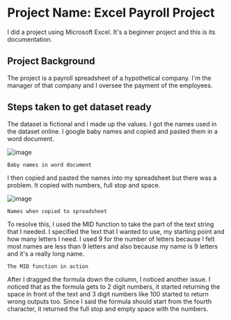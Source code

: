 # Project Name: Excel Payroll Project

I did a project using Microsoft Excel. It's a beginner project and this is its documentation.

## Project Background
The project is a payroll spreadsheet of a hypothetical company. I'm the manager of that company and I oversee the payment of the employees.

## Steps taken to get dataset ready
The dataset is fictional and I made up the values. I got the names used in the dataset online. I google baby names and copied and pasted them in a word document.

![image](https://user-images.githubusercontent.com/109159668/180644722-07623049-e4f3-44c3-9a22-dd634e5650c3.png)

    Baby names in word document

I then copied and pasted the names into my spreadsheet but there was a problem. It copied with numbers, full stop and space.

![image](https://user-images.githubusercontent.com/109159668/180644757-7530039d-747c-488d-a76e-8a4b5ab2a4de.png)

    Names when copied to spreadsheet

To resolve this, I used the MID function to take the part of the text string that I needed. I specified the text that I wanted to use, my starting point and how many letters I need. I used 9 for the number of letters because I felt most names are less than 9 letters and also because my name is 9 letters and it's a really long name.


    The MID function in action

After I dragged the formula down the column, I noticed another issue. I noticed that as the formula gets to 2 digit numbers, it started returning the space in front of the text and 3 digit numbers like 100 started to return wrong outputs too. Since I said the formula should start from the fourth character, it returned the full stop and empty space with the numbers.









